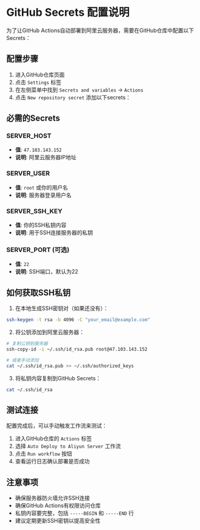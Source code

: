 # GitHub Secrets 配置说明

为了让GitHub Actions自动部署到阿里云服务器，需要在GitHub仓库中配置以下Secrets：

## 配置步骤

1. 进入GitHub仓库页面
2. 点击 `Settings` 标签
3. 在左侧菜单中找到 `Secrets and variables` -> `Actions`
4. 点击 `New repository secret` 添加以下secrets：

## 必需的Secrets

### SERVER_HOST
- **值**: `47.103.143.152`
- **说明**: 阿里云服务器IP地址

### SERVER_USER
- **值**: `root` 或你的用户名
- **说明**: 服务器登录用户名

### SERVER_SSH_KEY
- **值**: 你的SSH私钥内容
- **说明**: 用于SSH连接服务器的私钥

### SERVER_PORT (可选)
- **值**: `22`
- **说明**: SSH端口，默认为22

## 如何获取SSH私钥

1. 在本地生成SSH密钥对（如果还没有）：
```bash
ssh-keygen -t rsa -b 4096 -C "your_email@example.com"
```

2. 将公钥添加到阿里云服务器：
```bash
# 复制公钥到服务器
ssh-copy-id -i ~/.ssh/id_rsa.pub root@47.103.143.152

# 或者手动添加
cat ~/.ssh/id_rsa.pub >> ~/.ssh/authorized_keys
```

3. 将私钥内容复制到GitHub Secrets：
```bash
cat ~/.ssh/id_rsa
```

## 测试连接

配置完成后，可以手动触发工作流来测试：

1. 进入GitHub仓库的 `Actions` 标签
2. 选择 `Auto Deploy to Aliyun Server` 工作流
3. 点击 `Run workflow` 按钮
4. 查看运行日志确认部署是否成功

## 注意事项

- 确保服务器防火墙允许SSH连接
- 确保GitHub Actions有权限访问仓库
- 私钥内容要完整，包括 `-----BEGIN` 和 `-----END` 行
- 建议定期更新SSH密钥以提高安全性
